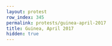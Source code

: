 ```yaml
---
layout: protest
row_index: 345
permalink: protests/guinea-april-2017
title: Guinea, April 2017
hidden: true
---
```

